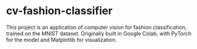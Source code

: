 # cv-fashion-classifier
This project is an application of computer vision for fashion classification, trained on the MNIST dataset. Originally built in Google Colab, with PyTorch for the model and Matplotlib for visualization.

